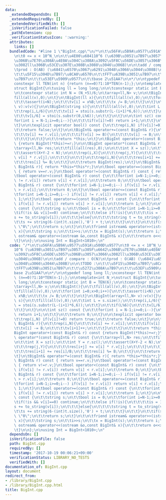 ```yaml
---
data:
  _extendedDependsOn: []
  _extendedRequiredBy: []
  _extendedVerifiedWith: []
  _isVerificationFailed: false
  _pathExtension: cpp
  _verificationStatusIcon: ':warning:'
  attributes:
    links: []
  bundledCode: "#line 1 \"BigInt.cpp\"\n/*\n\t\u56FA\u5B9A\u9577\u591A\u500D\u9577\
    \n\t0 <= x < 10^N_\n\n\t\u4E00\u684110^6 (\u639B\u3051\u7B97\u3057\u305F\u6642\
    \u306B\u7E70\u308A\u4E0A\u304C\u308A\u3092\u5F8C\u56DE\u3057\u306B\u3057\u3066\
    \u3082ll\u306B\u53CE\u307E\u308B\u3088\u3046\u306B)\n\n\tadd / compare : O(N)\n\
    \tprod : O(AB) (\u6841\u6570\u3067\u6291\u3048\u3066\u3044\u308B)\n\n\tTODO :\n\
    \t\t\u5F15\u304D\u7B97/\u8CA0\u6570\n\t\tFFT\u639B\u3051\u7B97\n\t\t\u5272\u308A\
    \u7B97\n\t\t\u53EF\u5909\u9577\n\t\tbase 2\u51AA?\n\n*/\n\ntypedef long long ll;\n\
    constexpr ll TEN(int n) {return (n==0)?1:10*TEN(n-1);};\n\ntemplate<int N_>\n\
    struct BigInt{\n\tusing ll = long long;\n\n\tconstexpr static int B = TEN(6);\n\
    \n\tconstexpr static int N = (N_+5)/6;\n\tarray<ll,N> v;\n\n\tBigInt(){\n\t\t\
    fill(all(v),0);\n\t}\n\tBigInt(ll x){\n\t\tfill(all(v),0);\n\t\tfor(int i=0;x>0;i++){\n\
    \t\t\tassert(i<N);\n\t\t\tv[i] = x%B;\n\t\t\tx /= B;\n\t\t}\n\t}\n\tBigInt(array<ll,N>\
    \ v):v(v){}\n\n\tBigInt(string s){\n\t\tfill(all(v),0);\n\t\tint L = s.size();\n\
    \t\trep(i,L/6){\n\t\t\tv[i] = stoi(s.substr(L-(i+1)*6,6));\n\t\t}\n\t\tif(L%6){\n\
    \t\t\tv[L/6] = stoi(s.substr(0,L%6));\n\t\t}\n\t}\n\n\tint sz() const {\n\t\t\
    for(int i = N-1;i>=0;i--){\n\t\t\tif(v[i]!=0) return i+1;\n\t\t}\n\t\treturn 0;\n\
    \t}\n\n\texplicit operator bool() const {\n\t\trep(i,N) if(v[i]!=0) return true;\n\
    \t\treturn false;\n\t}\n\n\tBigInt& operator+=(const BigInt& r){\n\t\trep(i,N){\n\
    \t\t\tv[i] += r.v[i];\n\t\t\tif(v[i] >= B){\n\t\t\t\tv[i] -= B;\n\t\t\t\tv[i+1]++;\n\
    \t\t\t}\n\t\t}\n\t\treturn *this;\n\t}\n\tBigInt operator+(const BigInt& r) const\
    \ {return BigInt(*this)+=r;}\n\n\tBigInt operator*(const BigInt& r) const {\n\t\
    \tarray<ll,N> res;\n\t\tfill(all(res),0);\n\n\t\tint X = sz();\n\t\tint Y = r.sz();\n\
    \t\tassert(X+Y-2 < N);\n\n\t\trep(i,X){\n\t\t\trep(j,Y){\n\t\t\t\tres[i+j] +=\
    \ v[i] * r.v[j];\n\t\t\t}\n\t\t}\n\t\trep(i,N){\n\t\t\tres[i+1] += res[i]/B;\n\
    \t\t\tres[i] %= B;\n\t\t}\n\t\treturn BigInt(res);\n\t}\n\tBigInt& operator*=(const\
    \ BigInt& r){ return *this=*this*r;}\n\n\tbool operator==(const BigInt& r) const\
    \ { return v==r.v;}\n\tbool operator!=(const BigInt& r) const { return v!=r.v;}\n\
    \tbool operator<(const BigInt& r) const {\n\t\tfor(int i=N-1;i>=0;i--) if(v[i]\
    \ != r.v[i]) return v[i] < r.v[i];\n\t\treturn 0;\n\t}\n\tbool operator>(const\
    \ BigInt& r) const {\n\t\tfor(int i=N-1;i>=0;i--) if(v[i] != r.v[i]) return v[i]\
    \ > r.v[i];\n\t\treturn 0;\n\t}\n\tbool operator<=(const BigInt& r) const {\n\t\
    \tfor(int i=N-1;i>=0;i--) if(v[i] != r.v[i]) return v[i] < r.v[i];\n\t\treturn\
    \ 1;\n\t}\n\tbool operator>=(const BigInt& r) const {\n\t\tfor(int i=N-1;i>=0;i--)\
    \ if(v[i] != r.v[i]) return v[i] > r.v[i];\n\t\treturn 1;\n\t}\n\n\n\tstring to_str()\
    \ const {\n\t\tstring s;\n\t\tbool is = 0;\n\t\tfor(int i=N-1;i>=0;i--){\n\t\t\
    \tif(!is && v[i]==0) continue;\n\t\t\telse if(!is){\n\t\t\t\tis = 1;\n\t\t\t\t\
    s += to_string(v[i]);\n\t\t\t}else{\n\t\t\t\tstring t = to_string(v[i]);\n\t\t\
    \t\ts += string(6-(int)t.size(),'0') + t;\n\t\t\t}\n\t\t}\n\t\tif(s==\"\") s =\
    \ \"0\";\n\t\treturn s;\n\t}\n\t\n\tfriend istream& operator>>(istream &i,BigInt&\
    \ x){\n\t\tstring s;\n\t\ti>>s;\n\t\tx = BigInt(s);\n\t\treturn i;\n\t}\n\tfriend\
    \ ostream& operator<<(ostream &o,const BigInt& x){\n\t\treturn o<<x.to_str();\n\
    \t}\n\n};\n\nusing Int = BigInt<1010>;\n"
  code: "/*\n\t\u56FA\u5B9A\u9577\u591A\u500D\u9577\n\t0 <= x < 10^N_\n\n\t\u4E00\u6841\
    10^6 (\u639B\u3051\u7B97\u3057\u305F\u6642\u306B\u7E70\u308A\u4E0A\u304C\u308A\
    \u3092\u5F8C\u56DE\u3057\u306B\u3057\u3066\u3082ll\u306B\u53CE\u307E\u308B\u3088\
    \u3046\u306B)\n\n\tadd / compare : O(N)\n\tprod : O(AB) (\u6841\u6570\u3067\u6291\
    \u3048\u3066\u3044\u308B)\n\n\tTODO :\n\t\t\u5F15\u304D\u7B97/\u8CA0\u6570\n\t\
    \tFFT\u639B\u3051\u7B97\n\t\t\u5272\u308A\u7B97\n\t\t\u53EF\u5909\u9577\n\t\t\
    base 2\u51AA?\n\n*/\n\ntypedef long long ll;\nconstexpr ll TEN(int n) {return\
    \ (n==0)?1:10*TEN(n-1);};\n\ntemplate<int N_>\nstruct BigInt{\n\tusing ll = long\
    \ long;\n\n\tconstexpr static int B = TEN(6);\n\n\tconstexpr static int N = (N_+5)/6;\n\
    \tarray<ll,N> v;\n\n\tBigInt(){\n\t\tfill(all(v),0);\n\t}\n\tBigInt(ll x){\n\t\
    \tfill(all(v),0);\n\t\tfor(int i=0;x>0;i++){\n\t\t\tassert(i<N);\n\t\t\tv[i] =\
    \ x%B;\n\t\t\tx /= B;\n\t\t}\n\t}\n\tBigInt(array<ll,N> v):v(v){}\n\n\tBigInt(string\
    \ s){\n\t\tfill(all(v),0);\n\t\tint L = s.size();\n\t\trep(i,L/6){\n\t\t\tv[i]\
    \ = stoi(s.substr(L-(i+1)*6,6));\n\t\t}\n\t\tif(L%6){\n\t\t\tv[L/6] = stoi(s.substr(0,L%6));\n\
    \t\t}\n\t}\n\n\tint sz() const {\n\t\tfor(int i = N-1;i>=0;i--){\n\t\t\tif(v[i]!=0)\
    \ return i+1;\n\t\t}\n\t\treturn 0;\n\t}\n\n\texplicit operator bool() const {\n\
    \t\trep(i,N) if(v[i]!=0) return true;\n\t\treturn false;\n\t}\n\n\tBigInt& operator+=(const\
    \ BigInt& r){\n\t\trep(i,N){\n\t\t\tv[i] += r.v[i];\n\t\t\tif(v[i] >= B){\n\t\t\
    \t\tv[i] -= B;\n\t\t\t\tv[i+1]++;\n\t\t\t}\n\t\t}\n\t\treturn *this;\n\t}\n\t\
    BigInt operator+(const BigInt& r) const {return BigInt(*this)+=r;}\n\n\tBigInt\
    \ operator*(const BigInt& r) const {\n\t\tarray<ll,N> res;\n\t\tfill(all(res),0);\n\
    \n\t\tint X = sz();\n\t\tint Y = r.sz();\n\t\tassert(X+Y-2 < N);\n\n\t\trep(i,X){\n\
    \t\t\trep(j,Y){\n\t\t\t\tres[i+j] += v[i] * r.v[j];\n\t\t\t}\n\t\t}\n\t\trep(i,N){\n\
    \t\t\tres[i+1] += res[i]/B;\n\t\t\tres[i] %= B;\n\t\t}\n\t\treturn BigInt(res);\n\
    \t}\n\tBigInt& operator*=(const BigInt& r){ return *this=*this*r;}\n\n\tbool operator==(const\
    \ BigInt& r) const { return v==r.v;}\n\tbool operator!=(const BigInt& r) const\
    \ { return v!=r.v;}\n\tbool operator<(const BigInt& r) const {\n\t\tfor(int i=N-1;i>=0;i--)\
    \ if(v[i] != r.v[i]) return v[i] < r.v[i];\n\t\treturn 0;\n\t}\n\tbool operator>(const\
    \ BigInt& r) const {\n\t\tfor(int i=N-1;i>=0;i--) if(v[i] != r.v[i]) return v[i]\
    \ > r.v[i];\n\t\treturn 0;\n\t}\n\tbool operator<=(const BigInt& r) const {\n\t\
    \tfor(int i=N-1;i>=0;i--) if(v[i] != r.v[i]) return v[i] < r.v[i];\n\t\treturn\
    \ 1;\n\t}\n\tbool operator>=(const BigInt& r) const {\n\t\tfor(int i=N-1;i>=0;i--)\
    \ if(v[i] != r.v[i]) return v[i] > r.v[i];\n\t\treturn 1;\n\t}\n\n\n\tstring to_str()\
    \ const {\n\t\tstring s;\n\t\tbool is = 0;\n\t\tfor(int i=N-1;i>=0;i--){\n\t\t\
    \tif(!is && v[i]==0) continue;\n\t\t\telse if(!is){\n\t\t\t\tis = 1;\n\t\t\t\t\
    s += to_string(v[i]);\n\t\t\t}else{\n\t\t\t\tstring t = to_string(v[i]);\n\t\t\
    \t\ts += string(6-(int)t.size(),'0') + t;\n\t\t\t}\n\t\t}\n\t\tif(s==\"\") s =\
    \ \"0\";\n\t\treturn s;\n\t}\n\t\n\tfriend istream& operator>>(istream &i,BigInt&\
    \ x){\n\t\tstring s;\n\t\ti>>s;\n\t\tx = BigInt(s);\n\t\treturn i;\n\t}\n\tfriend\
    \ ostream& operator<<(ostream &o,const BigInt& x){\n\t\treturn o<<x.to_str();\n\
    \t}\n\n};\n\nusing Int = BigInt<1010>;\n"
  dependsOn: []
  isVerificationFile: false
  path: BigInt.cpp
  requiredBy: []
  timestamp: '2017-10-19 00:06:21+09:00'
  verificationStatus: LIBRARY_NO_TESTS
  verifiedWith: []
documentation_of: BigInt.cpp
layout: document
redirect_from:
- /library/BigInt.cpp
- /library/BigInt.cpp.html
title: BigInt.cpp
---
```

